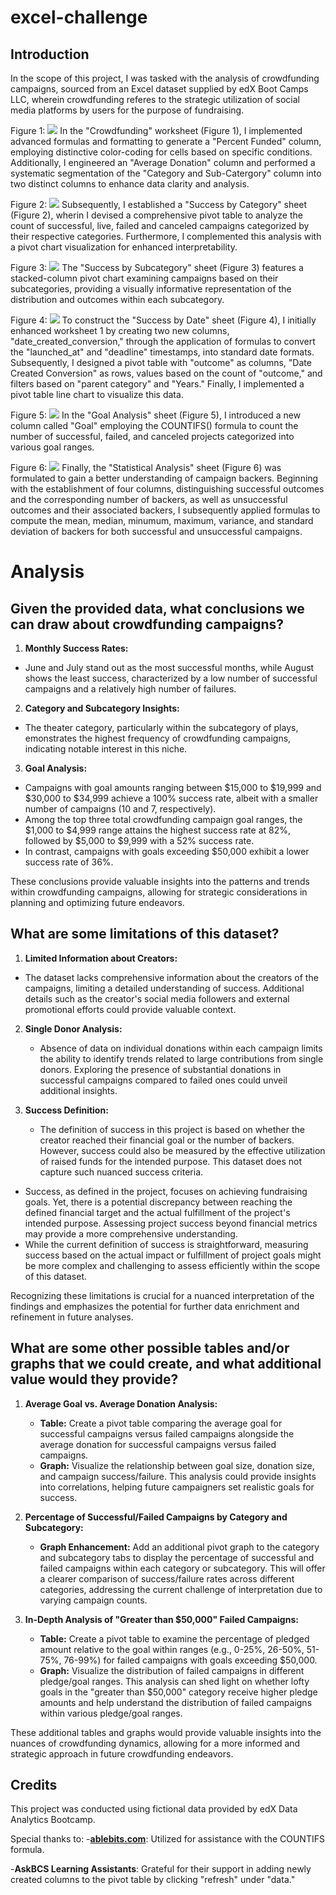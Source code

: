 # excel-challenge
## Introduction
In the scope of this project, I was tasked with the analysis of crowdfunding campaigns, sourced from an Excel dataset supplied by edX Boot Camps LLC, wherein crowdfunding referes to the strategic utilization of social media platforms by users for the purpose of fundraising.  

Figure 1: <img src="Visuals/Crowdfunding.png">
In the "Crowdfunding" worksheet (Figure 1), I implemented advanced formulas and formatting to generate a "Percent Funded" column, employing distinctive color-coding for cells based on specific conditions. Additionally, I engineered an "Average Donation" column and performed a systematic segmentation of the "Category and Sub-Catergory" column into two distinct columns to enhance data clarity and analysis. 

Figure 2: <img src="Visuals/Success_by_Category.png">
Subsequently, I established a "Success by Category" sheet (Figure 2), wherin I devised a comprehensive pivot table to analyze the count of successful, live, failed and canceled campaigns categorized by their respective categories. Furthermore, I complemented this analysis with a pivot chart visualization for enhanced interpretability. 

Figure 3: <img src="Visuals/Success_by_Subcategory.png">
The "Success by Subcategory" sheet (Figure 3) features a stacked-column pivot chart examining campaigns based on their subcategories, providing a visually informative representation of the distribution and outcomes within each subcategory. 

Figure 4: <img src="Visuals/Success_by_Date.png">
To construct the "Success by Date" sheet (Figure 4), I initially enhanced worksheet 1 by creating two new columns, "date_created_conversion," through the application of formulas to convert the "launched_at" and "deadline" timestamps, into standard date formats. Subsequently, I designed a pivot table with "outcome" as columns, "Date Created Conversion" as rows, values based on the count of "outcome," and filters based on "parent category" and "Years." Finally, I implemented a pivot table line chart to visualize this data.

Figure 5: <img src="Visuals/Goal_Analysis.png">
In the "Goal Analysis" sheet (Figure 5), I introduced a new column called "Goal" employing the COUNTIFS() formula to count the number of successful, failed, and canceled projects categorized into various goal ranges. 

Figure 6: <img src="Visuals/Statistical_Analysis.png">
Finally, the "Statistical Analysis" sheet (Figure 6) was formulated to gain a better understanding of campaign backers. Beginning with the establishment of four columns, distinguishing successful outcomes and the corresponding number of backers, as well as unsuccessful outcomes and their associated backers, I subsequently applied formulas to compute the mean, median, minumum, maximum, variance, and standard deviation of backers for both successful and unsuccessful campaigns. 

# Analysis

## Given the provided data, what conclusions we can draw about crowdfunding campaigns?

1.  **Monthly Success Rates:**
  - June and July stand out as the most successful months, while August shows the least success, characterized by a low number of successful campaigns and a relatively high number of failures.

2. **Category and Subcategory Insights:**
  - The theater category, particularly within the subcategory of plays, emonstrates the highest frequency of crowdfunding campaigns, indicating notable interest in this niche.

3. **Goal Analysis:**
  - Campaigns with goal amounts ranging between $15,000 to $19,999 and $30,000 to $34,999 achieve a 100% success rate, albeit with a smaller number of campaigns (10 and 7, respectively).
  - Among the top three total crowdfunding campaign goal ranges, the $1,000 to $4,999 range attains the highest success rate at 82%, followed by $5,000 to $9,999 with a 52% success rate.
  - In contrast, campaigns with goals exceeding $50,000 exhibit a lower success rate of 36%.

These conclusions provide valuable insights into the patterns and trends within crowdfunding campaigns, allowing for strategic considerations in planning and optimizing future endeavors.

## What are some limitations of this dataset?

1. **Limited Information about Creators:**
  - The dataset lacks comprehensive information about the creators of the campaigns, limiting a detailed understanding of success. Additional details such as the creator's social media followers and external promotional efforts could provide valuable context.

2. **Single Donor Analysis:**
   - Absence of data on individual donations within each campaign limits the ability to identify trends related to large contributions from single donors. Exploring the presence of substantial donations in successful campaigns compared to failed ones could unveil additional insights.

3. **Success Definition:**
   - The definition of success in this project is based on whether the creator reached their financial goal or the number of backers. However, success could also be measured by the effective utilization of raised funds for the intended purpose. This dataset does not capture such nuanced success criteria.
  - Success, as defined in the project, focuses on achieving fundraising goals. Yet, there is a potential discrepancy between reaching the defined financial target and the actual fulfillment of the project's intended purpose. Assessing project success beyond financial metrics may provide a more comprehensive understanding.
  - While the current definition of success is straightforward, measuring success based on the actual impact or fulfillment of project goals might be more complex and challenging to assess efficiently within the scope of this dataset.

Recognizing these limitations is crucial for a nuanced interpretation of the findings and emphasizes the potential for further data enrichment and refinement in future analyses.

## What are some other possible tables and/or graphs that we could create, and what additional value would they provide?

1. **Average Goal vs. Average Donation Analysis:**
   - **Table:** Create a pivot table comparing the average goal for successful campaigns versus failed campaigns alongside the average donation for successful campaigns versus failed campaigns.
   - **Graph:** Visualize the relationship between goal size, donation size, and campaign success/failure. This analysis could provide insights into correlations, helping future campaigners set realistic goals for success.

2. **Percentage of Successful/Failed Campaigns by Category and Subcategory:**
   - **Graph Enhancement:** Add an additional pivot graph to the category and subcategory tabs to display the percentage of successful and failed campaigns within each category or subcategory. This will offer a clearer comparison of success/failure rates across different categories, addressing the current challenge of interpretation due to varying campaign counts.

3. **In-Depth Analysis of "Greater than $50,000" Failed Campaigns:**
   - **Table:** Create a pivot table to examine the percentage of pledged amount relative to the goal within ranges (e.g., 0-25%, 26-50%, 51-75%, 76-99%) for failed campaigns with goals exceeding $50,000.
   - **Graph:** Visualize the distribution of failed campaigns in different pledge/goal ranges. This analysis can shed light on whether lofty goals in the "greater than $50,000" category receive higher pledge amounts and help understand the distribution of failed campaigns within various pledge/goal ranges.

These additional tables and graphs would provide valuable insights into the nuances of crowdfunding dynamics, allowing for a more informed and strategic approach in future crowdfunding endeavors.

## Credits

This project was conducted using fictional data provided by edX Data Analytics Bootcamp. 

Special thanks to:
-**[ablebits.com](https://www.ablebits.com/)**: Utilized for assistance with the COUNTIFS formula. 

-**AskBCS Learning Assistants**: Grateful for their support in adding newly created columns to the pivot table by clicking "refresh" under "data."
